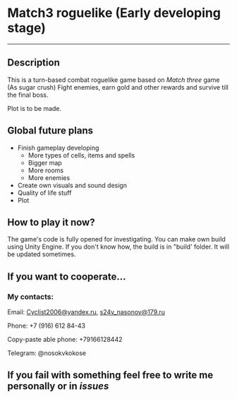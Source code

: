 # Match3 roguelike (Early developing stage)
-------------------------------------------------------------------------------------------------------------------------------------------------------
## Description
This is a turn-based combat roguelike game based on *Match three* game (As sugar crush)
Fight enemies, earn gold and other rewards and survive till the final boss.

Plot is to be made.

## Global future plans
- Finish gameplay developing
  - More types of cells, items and spells
  - Bigger map
  - More rooms
  - More enemies
- Create own visuals and sound design
- Quality of life stuff
- Plot

## How to play it now?
The game's code is fully opened for investigating.
You can make own build using Unity Engine. If you don't know how, the build is in "build' folder. It will be updated sometimes.

## If you want to cooperate...
### My contacts:
Email: Cyclist2006@yandex.ru, s24v_nasonov@179.ru

Phone: +7 (916) 612 84-43

Copy-paste able phone: +79166128442

Telegram: @nosokvkokose




If you fail with something feel free to write me personally or in *issues*
-------------------------------------------------------------------------------------------------------------------------------------------------------
